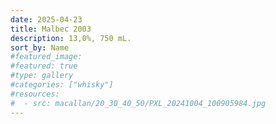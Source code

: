 ```yaml
---
date: 2025-04-23
title: Malbec 2003
description: 13,0%, 750 mL.
sort_by: Name
#featured_image: 
#featured: true
#type: gallery
#categories: ["whisky"]
#resources:
#  - src: macallan/20_30_40_50/PXL_20241004_100905984.jpg
---
```

